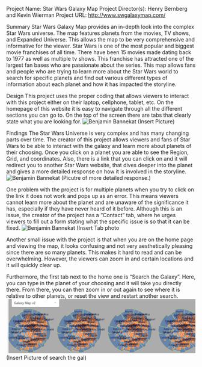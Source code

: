 Project Name: Star Wars Galaxy Map 
Project Director(s): Henry Bernberg and Kevin Wierman
Project URL: http://www.swgalaxymap.com/


Summary
Star Wars Galaxy Map provides an in-depth look into the complex Star Wars universe. The map features planets from the movies, TV shows, and Expanded Universe. This allows the map to be very comprehensive and informative for the viewer. Star Wars is one of the most popular and biggest movie franchises of all time. There have been 15 movies made dating back to 1977 as well as multiple tv shows. This franchise has attracted one of the largest fan bases who are passionate about the series. This map allows fans and people who are trying to learn more about the Star Wars world to search for specific planets and find out various different types of information about each planet and how it has impacted the storyline. 

Design
This project uses the proper coding that allows viewers to interact with this project either on their laptop, cellphone, tablet, etc. On the homepage of this website it is easy to navigate through all the different sections you can go to. On the top of the screen there are tabs that clearly state what you are looking for. ![Benjamin Bannekat](https://octodex.github.com/images/bannekat.png) (Insert Picture)

Findings
The Star Wars Universe is very complex and has many changing parts over time. The creator of this project allows viewers and fans of Star Wars to be able to interact with the galaxy and learn more about planets of their choosing. Once you click on a planet you are able to see the Region, Grid, and coordinates. Also, there is a link that you can click on and it will redirect you to another Star Wars website, that dives deeper into the planet and gives a more detailed response on how it is involved in the storyline. ![Benjamin Bannekat](https://octodex.github.com/images/bannekat.png) (Picutre of more detailed response.)

One problem with the project is for multiple planets when you try to click on the link it does not work and pops up as an error. This means viewers cannot learn more about the planet and are unaware of the significance it has, especially if they have never heard of it before. Although this is an issue, the creator of the project has a “Contact” tab, where he urges viewers to fill out a form stating what the specific issue is so that it can be fixed. ![Benjamin Bannekat](https://octodex.github.com/images/bannekat.png) (Insert Tab photo

Another small issue with the project is that when you are on the home page and viewing the map, it looks confusing and not very aesthetically pleasing since there are so many planets. This makes it hard to read and can be overwhelming. However, the viewers can zoom in and certain locations and it will quickly clear up.

 Furthermore, the first tab next to the home one is “Search the Galaxy”. Here, you can type in the planet of your choosing and it will take you directly there. From there, you can then zoom in or out again to see where it is relative to other planets, or reset the view and restart another search. ![Star Wars Galaxy](https://github.com/Thomas-Mark/TMark/blob/main/images/Home%20page%20map%20review%202.JPG) (Insert Picture of search the gal)
